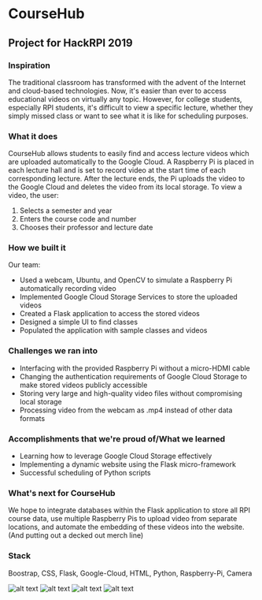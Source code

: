 # CourseHub
## Project for HackRPI 2019
### Inspiration
The traditional classroom has transformed with the advent of the Internet and cloud-based technologies. Now, it's easier than ever to access educational videos on virtually any topic. However, for college students, especially RPI students, it's difficult to view a specific lecture, whether they simply missed class or want to see what it is like for scheduling purposes.

### What it does
CourseHub allows students to easily find and access lecture videos which are uploaded automatically to the Google Cloud. A Raspberry Pi is placed in each lecture hall and is set to record video at the start time of each corresponding lecture. After the lecture ends, the Pi uploads the video to the Google Cloud and deletes the video from its local storage. To view a video, the user:
1. Selects a semester and year
2. Enters the course code and number
3. Chooses their professor and lecture date
### How we built it
Our team:
- Used a webcam, Ubuntu, and OpenCV to simulate a Raspberry Pi automatically recording video
- Implemented Google Cloud Storage Services to store the uploaded videos
- Created a Flask application to access the stored videos
- Designed a simple UI to find classes
- Populated the application with sample classes and videos
### Challenges we ran into
- Interfacing with the provided Raspberry Pi without a micro-HDMI cable
- Changing the authentication requirements of Google Cloud Storage to make stored videos publicly accessible
- Storing very large and high-quality video files without compromising local storage
- Processing video from the webcam as .mp4 instead of other data formats
### Accomplishments that we're proud of/What we learned
- Learning how to leverage Google Cloud Storage effectively
- Implementing a dynamic website using the Flask micro-framework
- Successful scheduling of Python scripts
### What's next for CourseHub
We hope to integrate databases within the Flask application to store all RPI course data, use multiple Raspberry Pis to upload video from separate locations, and automate the embedding of these videos into the website. (And putting out a decked out merch line)

### Stack
Boostrap, CSS, Flask, Google-Cloud, HTML, Python, Raspberry-Pi, Camera

![alt text](https://github.com/ashwinc12/CourseHub/blob/master/images/CourseHub%20Home%20Page.jpeg)
![alt text](https://github.com/ashwinc12/CourseHub/blob/master/images/course-hub-1.jpg)
![alt text](https://github.com/ashwinc12/CourseHub/blob/master/images/course-hub-2.jpg)
![alt text](https://github.com/ashwinc12/CourseHub/blob/master/images/course-hub-3.jpg)


